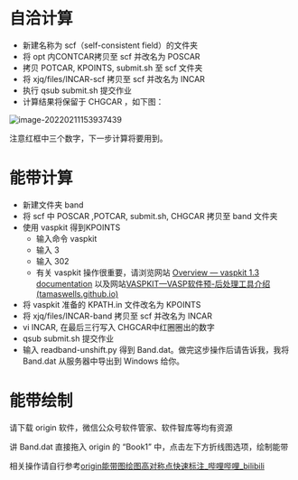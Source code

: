 # 自洽计算

- 新建名称为 scf（self-consistent field）的文件夹
- 将 opt 内CONTCAR拷贝至 scf 并改名为 POSCAR
- 拷贝 POTCAR, KPOINTS, submit.sh 至 scf 文件夹
- 将 xjq/files/INCAR-scf 拷贝至 scf 并改名为 INCAR
- 执行 qsub submit.sh 提交作业
- 计算结果将保留于 CHGCAR ，如下图：

![image-20220211153937439](C:\Users\XINJIAQI\AppData\Roaming\Typora\typora-user-images\image-20220211153937439.png)

注意红框中三个数字，下一步计算将要用到。

# 能带计算

- 新建文件夹 band
- 将 scf 中 POSCAR ,POTCAR, submit.sh, CHGCAR 拷贝至 band 文件夹
- 使用 vaspkit 得到KPOINTS
  - 输入命令 vaspkit
  - 输入 3
  - 输入 302
  - 有关 vaspkit 操作很重要，请浏览网站 [Overview — vaspkit 1.3 documentation](https://vaspkit.com/) 以及网站[VASPKIT—VASP软件预-后处理工具介绍 (tamaswells.github.io)](https://tamaswells.github.io/VASPKIT_manual/manual0.73/vaspkit-manual-0.73.html)
- 将 vaspkit 准备的 KPATH.in 文件改名为 KPOINTS
- 将 xjq/files/INCAR-band 拷贝至 scf 并改名为 INCAR
- vi INCAR, 在最后三行写入 CHGCAR中红圈圈出的数字
- qsub submit.sh 提交作业
- 输入 readband-unshift.py 得到 Band.dat。做完这步操作后请告诉我，我将 Band.dat 从服务器中导出到 Windows 给你。

# 能带绘制

请下载 origin 软件，微信公众号软件管家、软件智库等均有资源

讲 Band.dat 直接拖入 origin 的 “Book1” 中，点击左下方折线图选项，绘制能带

相关操作请自行参考[origin能带图绘图高对称点快速标注_哔哩哔哩_bilibili](https://www.bilibili.com/video/BV1n5411a7p5?from=search&seid=14201172481866356275&spm_id_from=333.337.0.0)